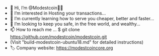 - 👋 Hi, I’m @Modestcoin🧑‍💻
- 👀 I’m interested in Hosting your transactions...
- 🌱 I’m currently learning how to serve you cheaper, better and faster...
- 💞️ I’m looking to keep you safe, in the free world, and wealthy...
- 📫 How to reach me ... $ git clone https://github.com/modestcoin/modestcoin.git 
- (Visit "build-modestcoin-ubuntu18.md" for detailed instructions)
- 🏷️ Company website: https://modestcoincore.org

